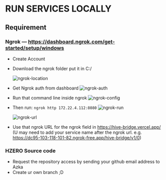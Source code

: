 # RUN SERVICES LOCALLY

## Requirement

### Ngrok **—** https://dashboard.ngrok.com/get-started/setup/windows

- Create Account

- Download the ngrok folder put it in C:/

  ![ngrok-location](https://github.com/user-attachments/assets/f342582e-5998-4477-a681-dae10db58dbf)

- Get Ngrok auth from dashboard
  ![ngrok-auth](https://github.com/user-attachments/assets/e9cae71a-c0ae-4b23-86ad-f8772bd61e68)

- Run that command line inside ngrok
  ![ngrok-config](https://github.com/user-attachments/assets/2167242e-24b6-4d1f-abbe-933d666eee57)

- Then run: `ngrok http 172.22.4.112:8080`
  ![ngrok-run](https://github.com/user-attachments/assets/4089b4ae-b9c1-4c91-a802-a984cfc58976)

  ![ngrok-url](https://github.com/user-attachments/assets/e9655a3b-99f7-4306-b02a-ac2c0af56065)

- Use that ngrok URL for the ngrok field in https://hive-bridge.vercel.app/
  (U may need to add your service name after the ngrok url.
  e.g. https://dc95-103-118-101-82.ngrok-free.app/hive-bridge/v1/0)





### HZERO Source code

- Request the repository access by sending your github email address to Azka
- Create ur own branch ;D
